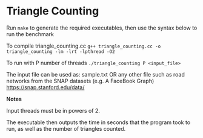 Triangle Counting
=================

Run ```make``` to generate the required executables, then use the syntax below to run the benchmark

To compile triangle_counting.cc
    ```g++ triangle_counting.cc -o triangle_counting -lm -lrt -lpthread -O2```
  
To run with P number of threads
    ```./triangle_counting P <input_file>```
  
  The input file can be used as:
  sample.txt
  OR any other file such as road networks from the SNAP datasets (e.g. A FaceBook Graph)
  https://snap.stanford.edu/data/

**Notes**

Input threads must be in powers of 2.

The executable then outputs the time in seconds that the program took to run, as well as the number of triangles counted.
